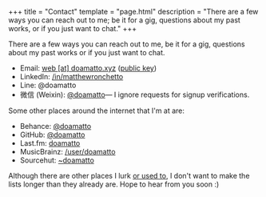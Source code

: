 +++
title = "Contact"
template = "page.html"
description = "There are a few ways you can reach out to me; be it for a gig, questions about my past works, or if you just want to chat."
+++

There are a few ways you can reach out to me, be it for a gig, questions about my past works or if you just want to chat.

- Email: [web \[at\] doamatto.xyz](mailto:web@doamatto.xyz) ([public key](/key))
- LinkedIn: [/in/matthewronchetto](https://www.linkedin.com/in/matthewronchetto)
- Line: @doamatto
- 微信 (Weixin): [@doamatto](weixin://dl/chat?doamatto)–– I ignore requests for signup verifications.

Some other places around the internet that I'm at are:
- Behance: [@doamatto](https://be.net/doamatto)
- GitHub: [@doamatto](https://github.com/doamatto)
- Last.fm: [doamatto](https://last.fm/user/doamatto)
- MusicBrainz: [/user/doamatto](https://musicbrainz.org/user/doamatto)
- Sourcehut: [~doamatto](https://sr.ht/~doamatto/)

Although there are other places I lurk [or used to](/archive/social), I don't want to make the lists longer than they already are. Hope to hear from you soon :)
